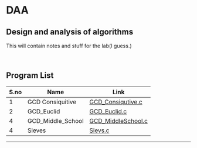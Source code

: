 # DAA
Design and analysis of algorithms
---------------------------------------------------
This will contain notes and stuff for the lab(I guess.)

<br>

## Program List

|S.no|Name|Link|
|---|---|---|
|1|GCD Consiquitive|[GCD_Consiqutive.c](/GCD_Consiqutive.c)|
|2|GCD_Euclid|[GCD_Euclid.c](/GCD_Euclid.c)|
|4|GCD_Middle_School|[GCD_MiddleSchool.c](/GCD_MiddleSchool.c)|
|4|Sieves|[Sievs.c](/Sievs.c)|



--------------------


